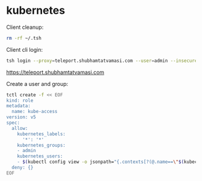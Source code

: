 # kubernetes

Client cleanup:
```bash
rm -rf ~/.tsh
```

Client cli login:
```bash
tsh login --proxy=teleport.shubhamtatvamasi.com --user=admin --insecure
```

https://teleport.shubhamtatvamasi.com

Create a user and group:
```bash
tctl create -f << EOF
kind: role
metadata:
  name: kube-access
version: v5
spec:
  allow:
    kubernetes_labels:
      '*': '*'
    kubernetes_groups:
    - admin
    kubernetes_users:
    - $(kubectl config view -o jsonpath="{.contexts[?(@.name==\"$(kubectl config current-context)\")].context.user}")
  deny: {}
EOF
```
